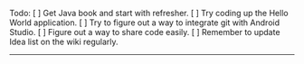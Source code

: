 Todo:
[ ] Get Java book and start with refresher.
[ ] Try coding up the Hello World application.
[ ] Try to figure out a way to integrate git with Android Studio.
[ ] Figure out a way to share code easily.
[ ] Remember to update Idea list on the wiki regularly.

---